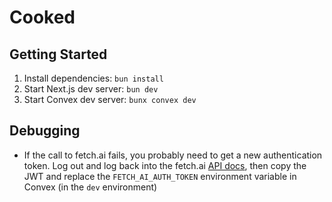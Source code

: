 # Cooked

## Getting Started

1. Install dependencies: `bun install`
1. Start Next.js dev server: `bun dev`
1. Start Convex dev server: `bunx convex dev`

## Debugging

- If the call to fetch.ai fails, you probably need to get a new authentication token. Log out and log back into the fetch.ai [API docs](https://fetch.ai/docs/apis/ai-engine/chat), then copy the JWT and replace the `FETCH_AI_AUTH_TOKEN` environment variable in Convex (in the `dev` environment)
